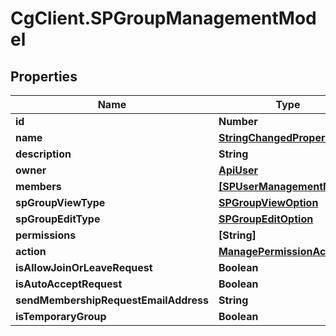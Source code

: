 # CgClient.SPGroupManagementModel

## Properties

Name | Type | Description | Notes
------------ | ------------- | ------------- | -------------
**id** | **Number** |  | [optional] 
**name** | [**StringChangedProperty**](StringChangedProperty.md) |  | [optional] 
**description** | **String** |  | [optional] 
**owner** | [**ApiUser**](ApiUser.md) |  | [optional] 
**members** | [**[SPUserManagementModel]**](SPUserManagementModel.md) |  | [optional] 
**spGroupViewType** | [**SPGroupViewOption**](SPGroupViewOption.md) |  | [optional] 
**spGroupEditType** | [**SPGroupEditOption**](SPGroupEditOption.md) |  | [optional] 
**permissions** | **[String]** |  | [optional] 
**action** | [**ManagePermissionAction**](ManagePermissionAction.md) |  | [optional] 
**isAllowJoinOrLeaveRequest** | **Boolean** |  | [optional] 
**isAutoAcceptRequest** | **Boolean** |  | [optional] 
**sendMembershipRequestEmailAddress** | **String** |  | [optional] 
**isTemporaryGroup** | **Boolean** |  | [optional] 


